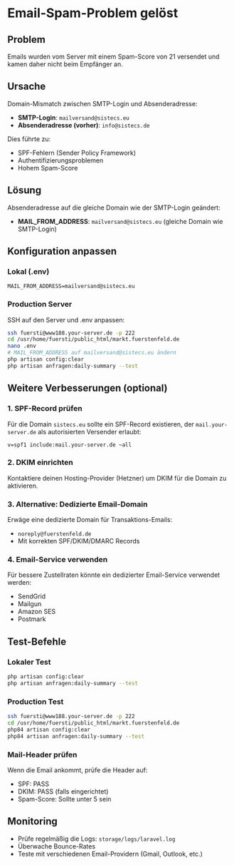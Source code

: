 # Email-Spam-Problem gelöst

## Problem
Emails wurden vom Server mit einem Spam-Score von 21 versendet und kamen daher nicht beim Empfänger an.

## Ursache
Domain-Mismatch zwischen SMTP-Login und Absenderadresse:
- **SMTP-Login**: `mailversand@sistecs.eu`
- **Absenderadresse (vorher)**: `info@sistecs.de`

Dies führte zu:
- SPF-Fehlern (Sender Policy Framework)
- Authentifizierungsproblemen
- Hohem Spam-Score

## Lösung
Absenderadresse auf die gleiche Domain wie der SMTP-Login geändert:
- **MAIL_FROM_ADDRESS**: `mailversand@sistecs.eu` (gleiche Domain wie SMTP-Login)

## Konfiguration anpassen

### Lokal (.env)
```env
MAIL_FROM_ADDRESS=mailversand@sistecs.eu
```

### Production Server
SSH auf den Server und .env anpassen:
```bash
ssh fuersti@www188.your-server.de -p 222
cd /usr/home/fuersti/public_html/markt.fuerstenfeld.de
nano .env
# MAIL_FROM_ADDRESS auf mailversand@sistecs.eu ändern
php artisan config:clear
php artisan anfragen:daily-summary --test
```

## Weitere Verbesserungen (optional)

### 1. SPF-Record prüfen
Für die Domain `sistecs.eu` sollte ein SPF-Record existieren, der `mail.your-server.de` als autorisierten Versender erlaubt:
```
v=spf1 include:mail.your-server.de ~all
```

### 2. DKIM einrichten
Kontaktiere deinen Hosting-Provider (Hetzner) um DKIM für die Domain zu aktivieren.

### 3. Alternative: Dedizierte Email-Domain
Erwäge eine dedizierte Domain für Transaktions-Emails:
- `noreply@fuerstenfeld.de`
- Mit korrekten SPF/DKIM/DMARC Records

### 4. Email-Service verwenden
Für bessere Zustellraten könnte ein dedizierter Email-Service verwendet werden:
- SendGrid
- Mailgun
- Amazon SES
- Postmark

## Test-Befehle

### Lokaler Test
```bash
php artisan config:clear
php artisan anfragen:daily-summary --test
```

### Production Test
```bash
ssh fuersti@www188.your-server.de -p 222
cd /usr/home/fuersti/public_html/markt.fuerstenfeld.de
php84 artisan config:clear
php84 artisan anfragen:daily-summary --test
```

### Mail-Header prüfen
Wenn die Email ankommt, prüfe die Header auf:
- SPF: PASS
- DKIM: PASS (falls eingerichtet)
- Spam-Score: Sollte unter 5 sein

## Monitoring
- Prüfe regelmäßig die Logs: `storage/logs/laravel.log`
- Überwache Bounce-Rates
- Teste mit verschiedenen Email-Providern (Gmail, Outlook, etc.)